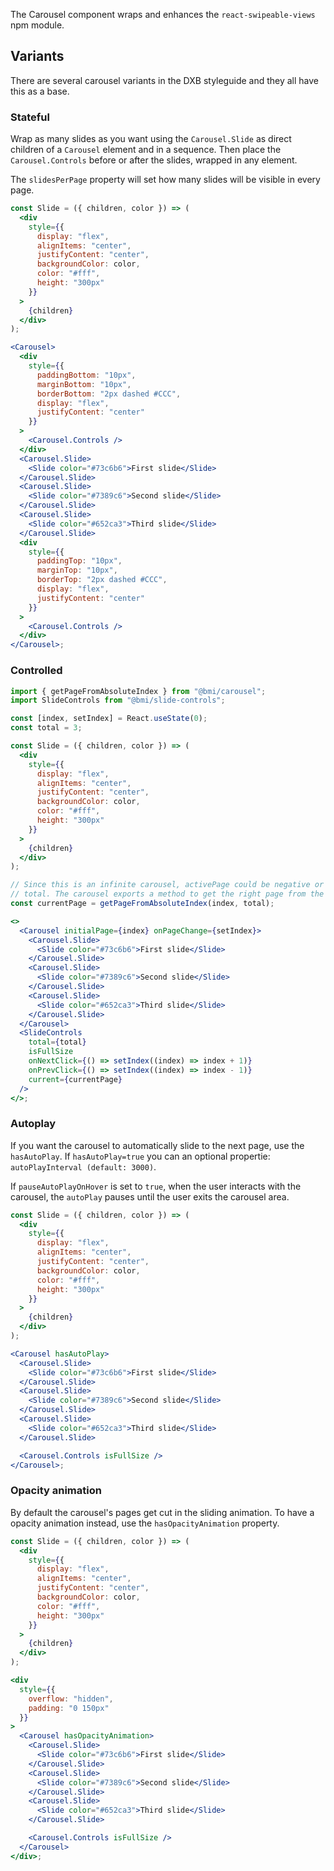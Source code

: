 The Carousel component wraps and enhances the `react-swipeable-views` npm module.

## Variants

There are several carousel variants in the DXB styleguide and they all have this as a base.

### Stateful

Wrap as many slides as you want using the `Carousel.Slide` as direct children of a `Carousel` element and in a sequence.
Then place the `Carousel.Controls` before or after the slides, wrapped in any element.

The `slidesPerPage` property will set how many slides will be visible in every page.

```jsx
const Slide = ({ children, color }) => (
  <div
    style={{
      display: "flex",
      alignItems: "center",
      justifyContent: "center",
      backgroundColor: color,
      color: "#fff",
      height: "300px"
    }}
  >
    {children}
  </div>
);

<Carousel>
  <div
    style={{
      paddingBottom: "10px",
      marginBottom: "10px",
      borderBottom: "2px dashed #CCC",
      display: "flex",
      justifyContent: "center"
    }}
  >
    <Carousel.Controls />
  </div>
  <Carousel.Slide>
    <Slide color="#73c6b6">First slide</Slide>
  </Carousel.Slide>
  <Carousel.Slide>
    <Slide color="#7389c6">Second slide</Slide>
  </Carousel.Slide>
  <Carousel.Slide>
    <Slide color="#652ca3">Third slide</Slide>
  </Carousel.Slide>
  <div
    style={{
      paddingTop: "10px",
      marginTop: "10px",
      borderTop: "2px dashed #CCC",
      display: "flex",
      justifyContent: "center"
    }}
  >
    <Carousel.Controls />
  </div>
</Carousel>;
```

### Controlled

```jsx
import { getPageFromAbsoluteIndex } from "@bmi/carousel";
import SlideControls from "@bmi/slide-controls";

const [index, setIndex] = React.useState(0);
const total = 3;

const Slide = ({ children, color }) => (
  <div
    style={{
      display: "flex",
      alignItems: "center",
      justifyContent: "center",
      backgroundColor: color,
      color: "#fff",
      height: "300px"
    }}
  >
    {children}
  </div>
);

// Since this is an infinite carousel, activePage could be negative or more than
// total. The carousel exports a method to get the right page from the absolute index.
const currentPage = getPageFromAbsoluteIndex(index, total);

<>
  <Carousel initialPage={index} onPageChange={setIndex}>
    <Carousel.Slide>
      <Slide color="#73c6b6">First slide</Slide>
    </Carousel.Slide>
    <Carousel.Slide>
      <Slide color="#7389c6">Second slide</Slide>
    </Carousel.Slide>
    <Carousel.Slide>
      <Slide color="#652ca3">Third slide</Slide>
    </Carousel.Slide>
  </Carousel>
  <SlideControls
    total={total}
    isFullSize
    onNextClick={() => setIndex((index) => index + 1)}
    onPrevClick={() => setIndex((index) => index - 1)}
    current={currentPage}
  />
</>;
```

### Autoplay

If you want the carousel to automatically slide to the next page, use the `hasAutoPlay`.
If `hasAutoPlay=true` you can an optional propertie: `autoPlayInterval (default: 3000)`.

If `pauseAutoPlayOnHover` is set to `true`, when the user interacts with the carousel, the `autoPlay` pauses until the user exits the carousel area.

```jsx
const Slide = ({ children, color }) => (
  <div
    style={{
      display: "flex",
      alignItems: "center",
      justifyContent: "center",
      backgroundColor: color,
      color: "#fff",
      height: "300px"
    }}
  >
    {children}
  </div>
);

<Carousel hasAutoPlay>
  <Carousel.Slide>
    <Slide color="#73c6b6">First slide</Slide>
  </Carousel.Slide>
  <Carousel.Slide>
    <Slide color="#7389c6">Second slide</Slide>
  </Carousel.Slide>
  <Carousel.Slide>
    <Slide color="#652ca3">Third slide</Slide>
  </Carousel.Slide>

  <Carousel.Controls isFullSize />
</Carousel>;
```

### Opacity animation

By default the carousel's pages get cut in the sliding animation. To have a opacity animation instead, use the `hasOpacityAnimation` property.

```jsx
const Slide = ({ children, color }) => (
  <div
    style={{
      display: "flex",
      alignItems: "center",
      justifyContent: "center",
      backgroundColor: color,
      color: "#fff",
      height: "300px"
    }}
  >
    {children}
  </div>
);

<div
  style={{
    overflow: "hidden",
    padding: "0 150px"
  }}
>
  <Carousel hasOpacityAnimation>
    <Carousel.Slide>
      <Slide color="#73c6b6">First slide</Slide>
    </Carousel.Slide>
    <Carousel.Slide>
      <Slide color="#7389c6">Second slide</Slide>
    </Carousel.Slide>
    <Carousel.Slide>
      <Slide color="#652ca3">Third slide</Slide>
    </Carousel.Slide>

    <Carousel.Controls isFullSize />
  </Carousel>
</div>;
```
